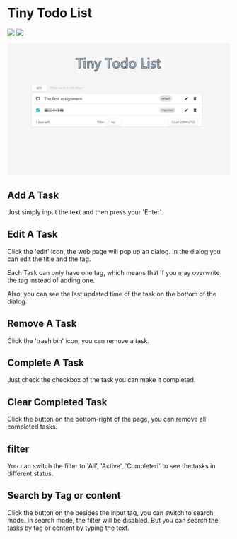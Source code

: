 # Tiny Todo List

![](https://img.shields.io/badge/material--ui-need-brightgreen.svg)
![](https://img.shields.io/badge/react-need-brightgreen.svg)

![](./snapshot.png)

## Add A Task

Just simply input the text and then press your 'Enter'.

## Edit A Task

Click the 'edit' icon, the web page will pop up an dialog.
In the dialog you can edit the title and the tag.

Each Task can only have one tag, which means that if you may overwrite the tag instead of adding one.

Also, you can see the last updated time of the task on the bottom of the dialog.

## Remove A Task

Click the 'trash bin' icon, you can remove a task.

## Complete A Task

Just check the checkbox of the task you can make it completed.

## Clear Completed Task

Click the button on the bottom-right of the page, you can remove all completed tasks.

## filter

You can switch the filter to 'All', 'Active', 'Completed' to see the tasks in different status.

## Search by Tag or content

Click the button on the besides the input tag, you can switch to search mode.
In search mode, the filter will be disabled. But you can search the tasks by tag or content by typing the text.